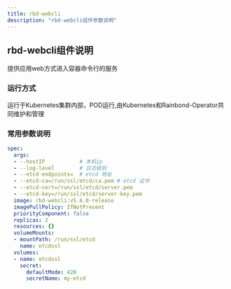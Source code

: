 ```yaml
---
title: rbd-webcli
description: "rbd-webcli组件参数说明"
---
```


## rbd-webcli组件说明

提供应用web方式进入容器命令行的服务

### 运行方式
 
运行于Kubernetes集群内部，POD运行,由Kubernetes和Rainbond-Operator共同维护和管理


### 常用参数说明

```yaml title="kubectl edit rbdcomponents.rainbond.io rbd-webcli -n rbd-system"
spec:
  args:
  - --hostIP           # 本机ip
  - --log-level        # 日志级别
  - --etcd-endpoints=  # etcd 地址
  - --etcd-ca=/run/ssl/etcd/ca.pem # etcd 证书
  - --etcd-cert=/run/ssl/etcd/server.pem
  - --etcd-key=/run/ssl/etcd/server-key.pem
  image: rbd-webcli:v5.6.0-release
  imagePullPolicy: IfNotPresent
  priorityComponent: false
  replicas: 2
  resources: {}
  volumeMounts:
  - mountPath: /run/ssl/etcd
    name: etcdssl
  volumes:
  - name: etcdssl
    secret:
      defaultMode: 420
      secretName: my-etcd
```

